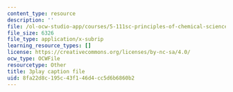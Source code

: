 ```yaml
---
content_type: resource
description: ''
file: /ol-ocw-studio-app/courses/5-111sc-principles-of-chemical-science-fall-2014/8fa22d8c195c43f146d4cc5d6b6860b2_VXeTfT8JL0Q.srt
file_size: 6326
file_type: application/x-subrip
learning_resource_types: []
license: https://creativecommons.org/licenses/by-nc-sa/4.0/
ocw_type: OCWFile
resourcetype: Other
title: 3play caption file
uid: 8fa22d8c-195c-43f1-46d4-cc5d6b6860b2
---
```

